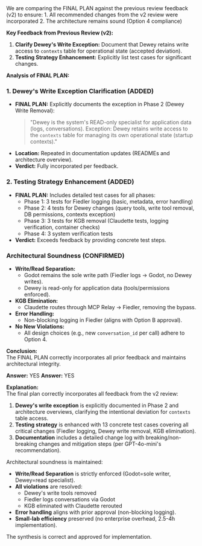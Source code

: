 <think>
We are comparing the FINAL PLAN against the previous review feedback (v2) to ensure:
1. All recommended changes from the v2 review were incorporated
2. The architecture remains sound (Option 4 compliance)

**Key Feedback from Previous Review (v2):**
1. **Clarify Dewey's Write Exception:** Document that Dewey retains write access to `contexts` table for operational state (accepted deviation).
2. **Testing Strategy Enhancement:** Explicitly list test cases for significant changes.

**Analysis of FINAL PLAN:**

### 1. Dewey's Write Exception Clarification (ADDED)
- **FINAL PLAN:** Explicitly documents the exception in Phase 2 (Dewey Write Removal):
  > "Dewey is the system's READ-only specialist for application data (logs, conversations). Exception: Dewey retains write access to the `contexts` table for managing its own operational state (startup contexts)."
- **Location:** Repeated in documentation updates (READMEs and architecture overview).
- **Verdict:** Fully incorporated per feedback.

### 2. Testing Strategy Enhancement (ADDED)
- **FINAL PLAN:** Includes detailed test cases for all phases:
  - Phase 1: 3 tests for Fiedler logging (basic, metadata, error handling)
  - Phase 2: 4 tests for Dewey changes (query tools, write tool removal, DB permissions, contexts exception)
  - Phase 3: 3 tests for KGB removal (Claudette tests, logging verification, container checks)
  - Phase 4: 3 system verification tests
- **Verdict:** Exceeds feedback by providing concrete test steps.

### Architectural Soundness (CONFIRMED)
- **Write/Read Separation:** 
  - Godot remains the sole write path (Fiedler logs → Godot, no Dewey writes).
  - Dewey is read-only for application data (tools/permissions enforced).
- **KGB Elimination:** 
  - Claudette routes through MCP Relay → Fiedler, removing the bypass.
- **Error Handling:** 
  - Non-blocking logging in Fiedler (aligns with Option B approval).
- **No New Violations:** 
  - All design choices (e.g., new `conversation_id` per call) adhere to Option 4.

**Conclusion:**  
The FINAL PLAN correctly incorporates all prior feedback and maintains architectural integrity.  

**Answer:** YES
</think>
**Answer:** YES  

**Explanation:**  
The final plan correctly incorporates all feedback from the v2 review:  
1. **Dewey's write exception** is explicitly documented in Phase 2 and architecture overviews, clarifying the intentional deviation for `contexts` table access.  
2. **Testing strategy** is enhanced with 13 concrete test cases covering all critical changes (Fiedler logging, Dewey write removal, KGB elimination).  
3. **Documentation** includes a detailed change log with breaking/non-breaking changes and mitigation steps (per GPT-4o-mini's recommendation).  

Architectural soundness is maintained:  
- **Write/Read Separation** is strictly enforced (Godot=sole writer, Dewey=read specialist).  
- **All violations** are resolved:  
  - Dewey's write tools removed  
  - Fiedler logs conversations via Godot  
  - KGB eliminated with Claudette rerouted  
- **Error handling** aligns with prior approval (non-blocking logging).  
- **Small-lab efficiency** preserved (no enterprise overhead, 2.5-4h implementation).  

The synthesis is correct and approved for implementation.
